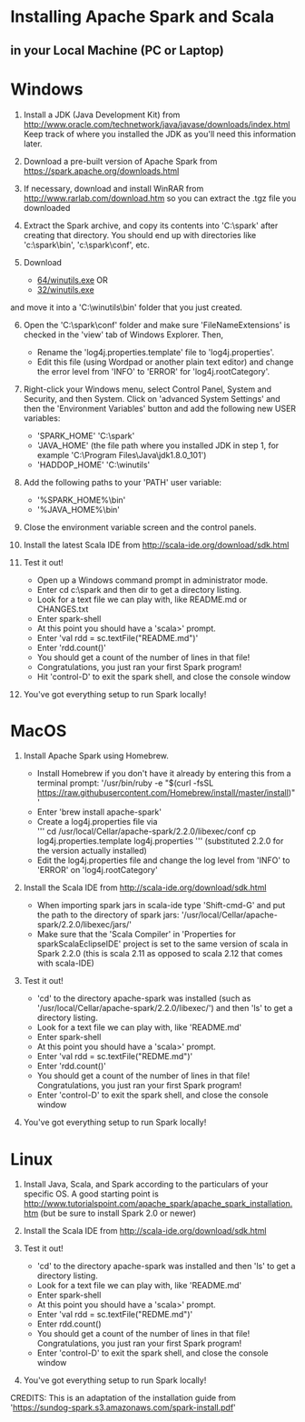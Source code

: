 # Installing Apache Spark and Scala 
## in your Local Machine (PC or Laptop) 

# Windows 

1. Install a JDK (Java Development Kit) from http://www.oracle.com/technetwork/java/javase/downloads/index.html 
Keep track of where you installed the JDK as you'll need this information later.

2. Download a pre-built version of Apache Spark from https://spark.apache.org/downloads.html 

3. If necessary, download and install WinRAR from http://www.rarlab.com/download.htm so you can extract the .tgz file you downloaded 
4. Extract the Spark archive, and copy its contents into 'C:\spark' after creating that directory.  You should end up with directories like 'c:\spark\bin', 'c:\spark\conf', etc.
 
5. Download 
	* [64/winutils.exe](http://lamastex.org/downloads/software/sparkScala/local/64/winutils.exe) OR
	* [32/winutils.exe](http://lamastex.org/downloads/software/sparkScala/local/32/winutils.exe) 

and move it into a 'C:\winutils\bin' folder that you just created. 

6. Open the 'C:\spark\conf' folder and make sure 'FileNameExtensions' is checked in the 'view' tab of Windows Explorer. Then, 
	* Rename the 'log4j.properties.template' file to 'log4j.properties'. 
	* Edit this file (using Wordpad or another plain text editor) and change the error level from 'INFO' to 'ERROR' for 'log4j.rootCategory'. 

7. Right-click your Windows menu, select Control Panel, System and Security, and then System. Click on 'advanced System Settings' and then the 'Environment Variables' button and add the following new USER variables: 
	* 'SPARK_HOME'  'C:\spark' 
	* 'JAVA_HOME' (the file path where you installed JDK in step 1, for example 'C:\Program Files\Java\jdk1.8.0_101') 
	* 'HADDOP_HOME' 'C:\winutils' 

8. Add the following paths to your 'PATH' user variable: 
	* '%SPARK_HOME%\bin' 
	* '%JAVA_HOME%\bin' 

9. Close the environment variable screen and the control panels. 

10. Install the latest Scala IDE from http://scala-ide.org/download/sdk.html 

11. Test it out! 
	* Open up a Windows command prompt in administrator mode. 
	* Enter cd c:\spark and then dir to get a directory listing. 
	* Look for a text file we can play with, like README.md or CHANGES.txt 
	* Enter spark-shell 
	* At this point you should have a 'scala>' prompt. 
	* Enter 'val rdd = sc.textFile("README.md")' 
	* Enter 'rdd.count()' 
	* You should get a count of the number of lines in that file! 
	* Congratulations, you just ran your first Spark program! 
	* Hit 'control-D' to exit the spark shell, and close the console window 

12. You've got everything setup to run Spark locally!

# MacOS 

1.  Install Apache Spark using Homebrew. 
	* Install Homebrew if you don't have it already by entering this from a terminal prompt: 
	'/usr/bin/ruby -e "$(curl -fsSL https://raw.githubusercontent.com/Homebrew/install/master/install)"'
	* Enter 'brew install apache-spark' 
	* Create a log4j.properties file via  
	'''
	cd /usr/local/Cellar/apache-spark/2.2.0/libexec/conf 
	cp log4j.properties.template log4j.properties
	''' 
	(substituted 2.2.0 for the version actually installed) 
	* Edit the log4j.properties file and change the log level from 'INFO' to 'ERROR' on 'log4j.rootCategory'
 
2. Install the Scala IDE from http://scala-ide.org/download/sdk.html 
	* When importing spark jars in scala-ide type 'Shift-cmd-G' and put the path to the directory of spark jars: '/usr/local/Cellar/apache-spark/2.2.0/libexec/jars/'
	* Make sure that the 'Scala Compiler' in 'Properties for sparkScalaEclipseIDE' project is set to the same version of scala in Spark 2.2.0 (this is scala 2.11 as opposed to scala 2.12 that comes with scala-IDE)

3. Test it out! 
	* 'cd' to the directory apache-spark was installed (such as '/usr/local/Cellar/apache-spark/2.2.0/libexec/')  and then 'ls' to get a directory listing. 
	* Look for a text file we can play with, like 'README.md'
	* Enter spark-shell 
	* At this point you should have a 'scala>' prompt. 
	* Enter 'val rdd = sc.textFile("REDME.md")'  
	* Enter 'rdd.count()' 
	* You should get a count of the number of lines in that file! Congratulations, you just ran your first Spark program! 
	* Enter 'control-D' to exit the spark shell, and close the console window

4. You've got everything setup to run Spark locally!

# Linux 
1. Install Java, Scala, and Spark according to the particulars of your specific OS. A good starting 
point is http://www.tutorialspoint.com/apache_spark/apache_spark_installation.htm (but be sure to install Spark 2.0 or newer) 

2. Install the Scala IDE from http://scala-ide.org/download/sdk.html 

3. Test it out! 
	* 'cd' to the directory apache-spark was installed and then 'ls' to get a directory listing. 
	* Look for a text file we can play with, like 'README.md' 
	* Enter spark-shell 
	* At this point you should have a 'scala>' prompt. 
	* Enter 'val rdd = sc.textFile("REDME.md")' 
	* Enter rdd.count() 
	* You should get a count of the number of lines in that file! Congratulations, you just ran your first Spark program! 
	* Enter 'control-D' to exit the spark shell, and close the console window 

4. You've got everything setup to run Spark locally!


CREDITS: This is an adaptation of the installation guide from 'https://sundog-spark.s3.amazonaws.com/spark-install.pdf'
